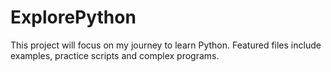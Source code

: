 # ExplorePython
This project will focus on my journey to learn Python. 
Featured files include examples, practice scripts and 
complex programs.

